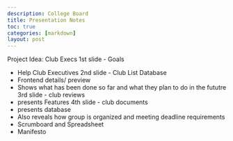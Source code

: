 ```yaml
---
description: College Board
title: Presentation Notes
toc: true
categories: [markdown]
layout: post
---
```


Project Idea: Club Execs
1st slide - Goals
- Help Club Executives
2nd slide - Club List Database
- Frontend details/ preview
- Shows what has been done so far and what they plan to do in the fututre
3rd slide - club reviews
- presents Features
4th slide - club documents
- presents database
- Also reveals how group is organized and meeting deadline requirements
- Scrumboard and Spreadsheet
- Manifesto